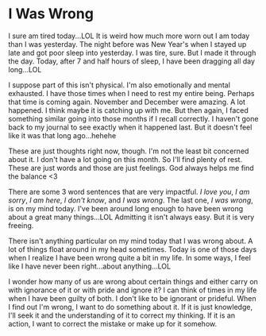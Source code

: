 # I Was Wrong

I sure am tired today...LOL It is weird how much more worn out I am today than I was yesterday. The night before was New Year's when I stayed up late and got poor sleep into yesterday. I was tire, sure. But I made it through the day. Today, after 7 and half hours of sleep, I have been dragging all day long...LOL

I suppose part of this isn't physical. I'm also emotionally and mental exhausted. I have those times when I need to rest my entire being. Perhaps that time is coming again. November and December were amazing. A lot happened. I think maybe it is catching up with me. But then again, I faced something similar going into those months if I recall correctly. I haven't gone back to my journal to see exactly when it happened last. But it doesn't feel like it was that long ago...hehehe

These are just thoughts right now, though. I'm not the least bit concerned about it. I don't have a lot going on this month. So I'll find plenty of rest. These are just words and those are just feelings. God always helps me find the balance <3

There are some 3 word sentences that are very impactful. *I love you*, *I am sorry*, *I am here*, *I don't know*, and *I was wrong*. The last one, *I was wrong*, is on my mind today. I've been around long enough to have been wrong about a great many things...LOL Admitting it isn't always easy. But it is very freeing.

There isn't anything particular on my mind today that I was wrong about. A lot of things float around in my head sometimes. Today is one of those days when I realize I have been wrong quite a bit in my life. In some ways, I feel like I have never been right...about anything...LOL

I wonder how many of us are wrong about certain things and either carry on with ignorance of it or with pride and ignore it? I can think of times in my life when I have been guilty of both. I don't like to be ignorant or prideful. When I find out I'm wrong, I want to do something about it. If it is just knowledge, I'll seek it and the understanding of it to correct my thinking. If it is an action, I want to correct the mistake or make up for it somehow.

